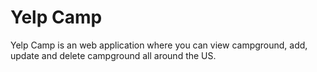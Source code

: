 # Yelp Camp

<p>Yelp Camp is an web application where you can view campground, add, update and delete campground all around the US.</p>